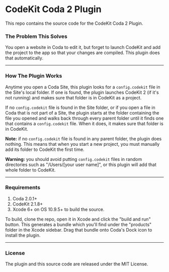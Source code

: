 CodeKit Coda 2 Plugin
==============================

This repo contains the source code for the CodeKit Coda 2 Plugin. 



### The Problem This Solves

You open a website in Coda to edit it, but forget to launch CodeKit and add the project to the app so that your changes are compiled. This plugin does that automatically.




----------------------------------

### How The Plugin Works

Anytime you open a Coda Site, this plugin looks for a `config.codekit` file in the Site's local folder. If one is found, the plugin launches CodeKit 2 (if it's not running) and makes sure that folder is in CodeKit as a project. 

If no `config.codekit` file is found in the Site folder, or if you open a file in Coda that is not part of a Site, the plugin starts at the folder containing the file you opened and walks back through every parent folder until it finds one that contains a `config.codekit` file. When it does, it makes sure that folder is in CodeKit.

**Note:** if no `config.codekit` file is found in any parent folder, the plugin does nothing. This means that when you start a new project, you must manually add its folder to CodeKit the first time. 

**Warning:** you should avoid putting `config.codekit` files in random directories such as "/Users/[your user name]", or this plugin will add that whole folder to CodeKit. 




----------------------------------

### Requirements

1. Coda 2.0.1+
2. CodeKit 2.1.8+
3. Xcode 6+ on OS 10.9.5+ to build the source.

To build, clone the repo, open it in Xcode and click the "build and run" button. This generates a bundle which you'll find under the "products" folder in the Xcode sidebar. Drag that bundle onto Coda's Dock icon to install the plugin. 






----------------------------------

### License

The plugin and this source code are released under the MIT License.


